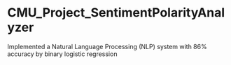 # CMU_Project_SentimentPolarityAnalyzer
Implemented a Natural Language Processing (NLP) system with 86% accuracy by binary logistic regression
